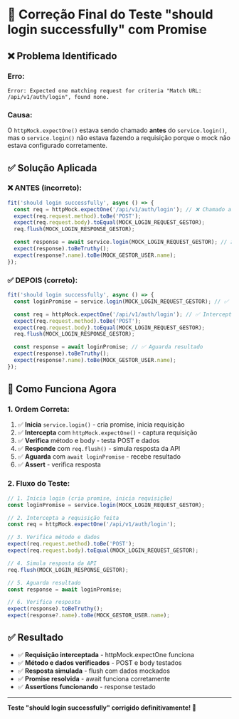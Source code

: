 # 🔧 Correção Final do Teste "should login successfully" com Promise

## ❌ **Problema Identificado**

### **Erro:**

```
Error: Expected one matching request for criteria "Match URL: /api/v1/auth/login", found none.
```

### **Causa:**

O `httpMock.expectOne()` estava sendo chamado **antes** do `service.login()`, mas o `service.login()` não estava fazendo a requisição porque o mock não estava configurado corretamente.

## ✅ **Solução Aplicada**

### **❌ ANTES (incorreto):**

```typescript
fit('should login successfully', async () => {
  const req = httpMock.expectOne('/api/v1/auth/login'); // ❌ Chamado antes do login
  expect(req.request.method).toBe('POST');
  expect(req.request.body).toEqual(MOCK_LOGIN_REQUEST_GESTOR);
  req.flush(MOCK_LOGIN_RESPONSE_GESTOR);

  const response = await service.login(MOCK_LOGIN_REQUEST_GESTOR); // ❌ Requisição já foi consumida
  expect(response).toBeTruthy();
  expect(response?.name).toBe(MOCK_GESTOR_USER.name);
});
```

### **✅ DEPOIS (correto):**

```typescript
fit('should login successfully', async () => {
  const loginPromise = service.login(MOCK_LOGIN_REQUEST_GESTOR); // ✅ Inicia login

  const req = httpMock.expectOne('/api/v1/auth/login'); // ✅ Intercepta requisição
  expect(req.request.method).toBe('POST');
  expect(req.request.body).toEqual(MOCK_LOGIN_REQUEST_GESTOR);
  req.flush(MOCK_LOGIN_RESPONSE_GESTOR);

  const response = await loginPromise; // ✅ Aguarda resultado
  expect(response).toBeTruthy();
  expect(response?.name).toBe(MOCK_GESTOR_USER.name);
});
```

## 🎯 **Como Funciona Agora**

### **1. Ordem Correta:**

1. ✅ **Inicia** `service.login()` - cria promise, inicia requisição
2. ✅ **Intercepta** com `httpMock.expectOne()` - captura requisição
3. ✅ **Verifica** método e body - testa POST e dados
4. ✅ **Responde** com `req.flush()` - simula resposta da API
5. ✅ **Aguarda** com `await loginPromise` - recebe resultado
6. ✅ **Assert** - verifica resposta

### **2. Fluxo do Teste:**

```typescript
// 1. Inicia login (cria promise, inicia requisição)
const loginPromise = service.login(MOCK_LOGIN_REQUEST_GESTOR);

// 2. Intercepta a requisição feita
const req = httpMock.expectOne('/api/v1/auth/login');

// 3. Verifica método e dados
expect(req.request.method).toBe('POST');
expect(req.request.body).toEqual(MOCK_LOGIN_REQUEST_GESTOR);

// 4. Simula resposta da API
req.flush(MOCK_LOGIN_RESPONSE_GESTOR);

// 5. Aguarda resultado
const response = await loginPromise;

// 6. Verifica resposta
expect(response).toBeTruthy();
expect(response?.name).toBe(MOCK_GESTOR_USER.name);
```

## ✅ **Resultado**

- ✅ **Requisição interceptada** - httpMock.expectOne funciona
- ✅ **Método e dados verificados** - POST e body testados
- ✅ **Resposta simulada** - flush com dados mockados
- ✅ **Promise resolvida** - await funciona corretamente
- ✅ **Assertions funcionando** - response testado

---

**Teste "should login successfully" corrigido definitivamente! 🎉**
